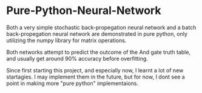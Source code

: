 # Pure-Python-Neural-Network
Both a very simple stochastic back-propegation neural network and a batch back-propegation neural network are demonstrated in pure python, only utilizing the numpy library for matrix operations.

Both networks attempt to predict the outcome of the And gate truth table, and usually get around 90% accuracy before overfitting.

Since first starting this project, and especially now, I learnt a lot of new startagies. I may implement them in the future, but for now, I dont see a point in making more "pure python" implementaions.
